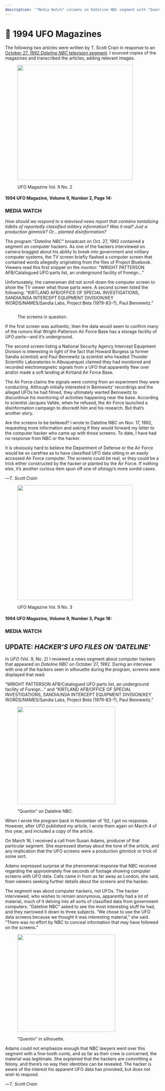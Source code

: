 ```yaml
---
description: '"Media Watch" columns on Dateline NBC segment with "Quentin"'
---
```


# 📰 1994 UFO Magazines

The following two articles were written by T. Scott Crain in response to an [October 27, 1992 _Dateline NBC_ television segment](https://www.youtube.com/watch?v=N0QflNaPi7A). I sourced copies of the magazines and transcribed the articles, adding relevant images.

<figure><img src=".gitbook/assets/UFOmag9-2_1994.webp" alt="" width="375"><figcaption><p>UFO Magazine Vol. 9 No. 2</p></figcaption></figure>

#### 1994 UFO Magazine, Volume 9, Number 2, Page 14:

### MEDIA WATCH

_How should we respond to a televised news report that contains tantalizing tidbits of reportedly classified military information? Was it real? Just a production gimmick? Or… planted disinformation?_

&#x20;    The program _“Dateline NBC”_ broadcast on Oct. 27, 1992 contained a segment on computer hackers. As one of the hackers interviewed on camera bragged about his ability to break into government and military computer systems, the TV screen briefly flashed a computer screen that contained words allegedly originating from the files of Project Bluebook. Viewers read this first snippet on the monitor: “WRIGHT PATTERSON AFB/Catalogued UFO parts list, an underground facility of Foreign...”

&#x20;    Unfortunately, the cameraman did not scroll down the computer screen to show the TV viewer what those parts were. A second screen listed the following: “KIRTLAND AFB/OFFICE OF SPECIAL INVESTIGATIONS, SANDIA/NSA INTERCEPT EQUIPMENT DIVISION/KEY WORDS/NAMES/Sandia Labs, Project Beta (1979-83-?), Paul Bennewitz.”

<figure><img src=".gitbook/assets/screens.png" alt=""><figcaption><p>The screens in question.</p></figcaption></figure>

&#x20;    If the first screen was authentic, then the data would seem to confirm many of the rumors that Wright-Patterson Air Force Base has a storage facility of UFO parts—and it’s underground.

&#x20;    The second screen listing a National Security Agency Intercept Equipment Division is interesting in light of the fact that Howard Burgess (a former Sandia scientist) and Paul Bennewitz (a scientist who headed Thunder Scientific Laboratories in Albuquerque) claimed they had monitored and recorded electromagnetic signals from a UFO that apparently flew over and/or made a soft landing at Kirtland Air Force Base.

&#x20;    The Air Force claims the signals were coming from an experiment they were conducting. Although initially interested in Bennewitz’ recordings and the alleged UFOs he had filmed, they ultimately wanted Bennewitz to discontinue his monitoring of activities happening near the base. According to scientist Jacques Vallée, when he refused, the Air Force launched a disinformation campaign to discredit him and his research. But that’s another story.

&#x20;    Are the screens to be believed? I wrote to Dateline NBC on Nov. 17, 1992, requesting more information and asking if they would forward my letter to the computer hacker who came up with those screens. To date, I have had no response from NBC or the hacker.

&#x20;    It is obviously hard to believe the Department of Defense or the Air Force would be so carefree as to have classified UFO data sitting in an easily accessed Air Force computer. The screens could be real, or they could be a trick either constructed by the hacker or planted by the Air Force. If nothing else, it’s another curious item spun off one of ufology’s more sordid cases.

&#x20;         —_T. Scott Crain_



<figure><img src=".gitbook/assets/UFOmag9-3_1994.webp" alt="" width="375"><figcaption><p>UFO Magazine Vol. 9 No. 3</p></figcaption></figure>

#### **1994** UFO Magazine, Volume 9, Number 3, Page 18:

### MEDIA WATCH

## **UPDATE:** _**HACKER'S UFO FILES ON 'DATELINE'**_

&#x20;    In _UFO_ (Vol. 9, No. 2) I reviewed a news segment about computer hackers that appeared on _Dateline NBC_ on October 27, 1992. During an interview with one of the hackers seen in silhouette during the program, screens were displayed that read:

&#x20;    “WRIGHT PATTERSON AFB/Catalogued UFO parts list, an underground facility of Foreign...” and “KIRTLAND AFB/OFFICE OF SPECIAL INVESTIGATIONS, SANDIA/NSA INTERCEPT EQUIPMENT DIVISION/KEY WORDS/NAMES/Sandia Labs, Project Beta (1979-83-?), Paul Bennewitz.”

<figure><img src=".gitbook/assets/quentin1.png" alt="" width="318"><figcaption><p>"Quentin" on Dateline NBC.</p></figcaption></figure>

&#x20;    When I wrote the program back in November of '92, I got no response. However, after _UFO_ published my article, I wrote them again on March 4 of this year, and included a copy of the article.

&#x20;    On March 16, I received a call from Susan Adams, producer of that particular segment. She expressed dismay about the tone of the article, and any implication that the UFO screens were a production gimmick or trick of some sort.

&#x20;    Adams expressed surprise at the phenomenal response that NBC received regarding the approximately five seconds of footage showing computer screens with UFO data. Calls came in from as far away as London, she said, from viewers seeking further details about the screens and the hacker.

&#x20;    The segment was about computer hackers, not UFOs. The hacker interviewed, who wishes to remain anonymous, apparently had a lot of material, much of it delving into all sorts of classified data from government computers. “Dateline NBC” asked to see the most interesting stuff he had, and they narrowed it down to three subjects. “We chose to use the UFO data screens because we thought it was interesting material,” she said. “There was no effort by NBC to conceal information that may have followed on the screens.”

<figure><img src=".gitbook/assets/quentin2.png" alt="" width="318"><figcaption><p>"Quentin" in silhouette.</p></figcaption></figure>

&#x20;    Adams could not emphasize enough that NBC lawyers went over this segment with a fine-tooth comb, and as far as their crew is concerned, the material was legitimate. She explained that the hackers are committing a felony, and there’s no way their identities can be revealed. The hacker is aware of the interest his apparent UFO data has provoked, but does not wish to respond.

&#x20;         —_T. Scott Crain_
